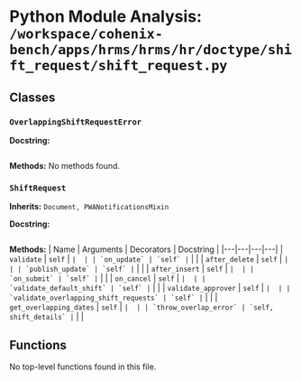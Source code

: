 # Python Module Analysis: `/workspace/cohenix-bench/apps/hrms/hrms/hr/doctype/shift_request/shift_request.py`

## Classes

### `OverlappingShiftRequestError`


**Docstring:**
```

```

**Methods:**
No methods found.

### `ShiftRequest`
**Inherits:** `Document, PWANotificationsMixin`


**Docstring:**
```

```

**Methods:**
| Name | Arguments | Decorators | Docstring |
|---|---|---|---|
| `validate` | `self` | `` |  |
| `on_update` | `self` | `` |  |
| `after_delete` | `self` | `` |  |
| `publish_update` | `self` | `` |  |
| `after_insert` | `self` | `` |  |
| `on_submit` | `self` | `` |  |
| `on_cancel` | `self` | `` |  |
| `validate_default_shift` | `self` | `` |  |
| `validate_approver` | `self` | `` |  |
| `validate_overlapping_shift_requests` | `self` | `` |  |
| `get_overlapping_dates` | `self` | `` |  |
| `throw_overlap_error` | `self, shift_details` | `` |  |





## Functions

No top-level functions found in this file.
